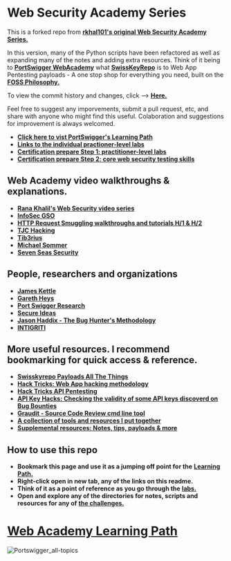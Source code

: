 # Web Security Academy Series
This is a forked repo from [**rkhal101's original Web Security Academy Series.**](https://github.com/rkhal101/Web-Security-Academy-Series)

In this version, many of the Python scripts have been refactored as well as expanding many of the notes and adding extra resources.
Think of it being to [**PortSwigger WebAcademy**](https://portswigger.net/web-security) what [**SwissKeyRepo**](https://github.com/swisskyrepo/PayloadsAllTheThings) is to Web App Pentesting payloads - A one stop shop for everything you need, built on the [**FOSS Philosophy.**](https://en.wikibooks.org/wiki/FOSS_A_General_Introduction/Introduction)

To view the commit history and changes, click --> [**Here.**](https://github.com/rkhal101/Web-Security-Academy-Series/compare/main...LinuxUser255:Web-Security-Academy-Series:main)

Feel free to suggest any imporvements, submit a pull request, etc, and share with anyone who might find this useful. 
Colaboration and suggestions for improvement is always welcomed.
 
- [**Click here to vist PortSwigger's Learning Path**](https://portswigger.net/web-security/learning-path)
- [**Links to the individual practioner-level labs**](https://github.com/LinuxUser255/Web-Security-Academy-Series/blob/main/practitioner-level-labs.md)
- [**Certification prepare Step 1: practitioner-level labs**](https://portswigger.net/web-security/certification/how-to-prepare/practitioner-labs-prep-step-one)
- [**Certification prepare Step 2: core web security testing skills**](https://portswigger.net/web-security/certification/how-to-prepare)

## Web Academy video walkthroughs & explanations.
- [**Rana Khalil's Web Security video series**](https://www.youtube.com/@RanaKhalil101) 
- [**InfoSec GSO**](https://www.youtube.com/@infosec5101/featured)
- [**HTTP Request Smuggling walkthroughs and tutorials H/1 & H/2**](https://youtube.com/playlist?list=PLdj6yMJxBJ6J_p9fqiE3prN7BQGP0WZN7)
- [**TJC Hacking**](https://www.youtube.com/@tjchacking)
- [**Tib3rius**](https://www.youtube.com/@Tib3rius)
- [**Michael Sommer**](https://www.youtube.com/@Michael10Sommer)
- [**Seven Seas Security**](https://www.youtube.com/@7SeasSecurity)

## People, researchers and organizations
- [**James Kettle**](https://jameskettle.com/)
- [**Gareth Heys**](https://twitter.com/garethheyes)
- [**Port Swigger Research**](https://twitter.com/PortSwiggerRes)
- [**Secure Ideas**](https://twitter.com/secureideasllc)
- [**Jason Haddix - The Bug Hunter's Methodology**](https://github.com/jhaddix/tbhm)
- [**INTIGRITI**](https://twitter.com/intigriti)

## More useful resources. I recommend bookmarking for quick access & reference.
- [**Swisskyrepo Payloads All The Things**](https://github.com/swisskyrepo/PayloadsAllTheThings)
- [**Hack Tricks: Web App hacking methodology**](https://book.hacktricks.xyz/pentesting-web/web-vulnerabilities-methodology)
- [**Hack Tricks API Pentesting**](https://book.hacktricks.xyz/network-services-pentesting/pentesting-web/web-api-pentesting)
- [**API Key Hacks: Checking the validity of some API keys discoverd on Bug Bounties**](https://gitlab.com/gh0s7/keyhacks)
- [**Graudit - Source Code Review cmd line tool**](https://github.com/wireghoul/graudit)
- [**A collection of tools and resources I put together**](https://github.com/LinuxUser255/RandoHackingStuff#hacking-resources)
- [**Supplemental resources: Notes, tips, payloads & more**](https://github.com/LinuxUser255/RandoHackingStuff/blob/main/useful_links.md)

## How to use this repo
- **Bookmark this page and use it as a jumping off point for the** [**Learning Path.**](https://portswigger.net/web-security/all-topics)
- **Right-click open in new tab, any of the links on this readme.**
- **Think of it as a point of reference as you go through the** [**labs.**](https://portswigger.net/web-security/all-labs)
- **Open and explore any of the directories for notes, scripts and resources for any of** [**the challenges.**](https://portswigger.net/web-security/all-labs)

# [Web Academy Learning Path](https://portswigger.net/web-security/all-topics)
 ![**Portswigger_all-topics**](https://github.com/LinuxUser255/Web-Security-Academy-Series/assets/46334926/0aafd08e-ca25-4513-9e8b-ae73b2f480ca)
